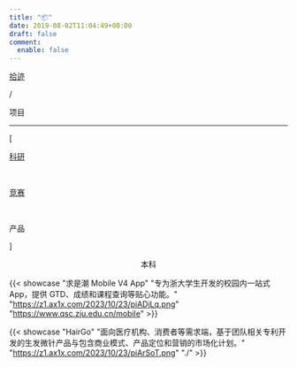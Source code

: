 ```yaml
---
title: "📦"
date: 2019-08-02T11:04:49+08:00
draft: false
comment:
  enable: false
---
```


<div class="nav-tab">
  <a href="../../cages"><p class="not">拾迹</p></a>
  <p class="now">/</p><p class="now">项目</p>
</div>

---

<div class="nav-tab">
  <p class="bord">[</p>
  <a href="../project"><p class="not">科研</p></a>&nbsp;
  <a href="../project-contest"><p class="not">竞赛</p></a>&nbsp;
  <p class="now">产品</p></a>
  <p class="bord">]</p>
</div>

<center><p class="tabtag">本科</p></center>

{{< showcase "求是潮 Mobile V4 App" "专为浙大学生开发的校园内一站式 App，提供 GTD、成绩和课程查询等贴心功能。" "https://z1.ax1x.com/2023/10/23/piADjLq.png" "https://www.qsc.zju.edu.cn/mobile" >}}

{{< showcase "HairGo" "面向医疗机构、消费者等需求端，基于团队相关专利开发的生发微针产品与包含商业模式、产品定位和营销的市场化计划。" "https://z1.ax1x.com/2023/10/23/piArSoT.png" "./" >}}